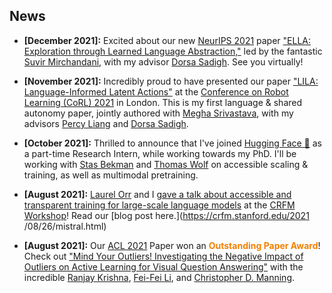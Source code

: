 ## News

- **[December 2021]:** Excited about our new [NeurIPS 2021](https://nips.cc/) paper ["ELLA: Exploration through Learned
 Language Abstraction,"](https://arxiv.org/abs/2103.05825) led by the fantastic [Suvir Mirchandani](https://suvirpmirchandani.com/), with my advisor [Dorsa Sadigh](https://dorsa.fyi/). See you virtually!

- **[November 2021]:** Incredibly proud to have presented our paper ["LILA: Language-Informed Latent Actions"](https://arxiv.org/abs/2111.03205) 
at the [Conference on Robot Learning (CoRL) 2021](https://www.robot-learning.org/) in London. This is my first language
 & shared autonomy paper, jointly authored with [Megha Srivastava](https://web.stanford.edu/~meghas/), with my advisors
 [Percy Liang](https://cs.stanford.edu/~pliang/) and [Dorsa Sadigh](https://dorsa.fyi/).

- **[October 2021]:** Thrilled to announce that I've joined [Hugging Face 🤗](https://huggingface.co/) as a part-time
Research Intern, while working towards my PhD. I'll be working with [Stas Bekman](https://twitter.com/StasBekman) and
[Thomas Wolf](https://thomwolf.io/) on accessible scaling & training, as well as multimodal pretraining. 

- **[August 2021]:** [Laurel Orr](https://cs.stanford.edu/people/lorr1/) and I [gave a talk about accessible and
 transparent training for large-scale language models](https://youtu.be/du1YiytHwXs?t=3294) at the 
 [CRFM Workshop](https://crfm.stanford.edu/workshop.html)! Read our [blog post here.](https://crfm.stanford.edu/2021
 /08/26/mistral.html)

- **[August 2021]:** Our [ACL 2021](https://2021.aclweb.org/) Paper  won an <span style="color:#F38000"><b>Outstanding
 Paper Award</b></span>! Check out ["Mind Your Outliers! Investigating the Negative
 Impact of Outliers on Active Learning for Visual Question Answering"](https://arxiv.org/abs/2107.02331) with the
 incredible [Ranjay Krishna](http://www.ranjaykrishna.com/index.html), [Fei-Fei Li](https://profiles.stanford.edu/fei-fei-li), and [Christopher D. Manning](https://nlp.stanford.edu/manning/). 

